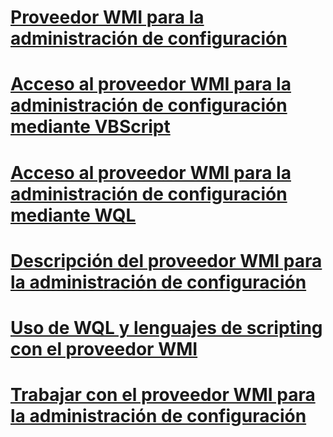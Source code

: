 # [Proveedor WMI para la administración de configuración](wmi-provider-for-configuration-management.md)

# [Acceso al proveedor WMI para la administración de configuración mediante VBScript](access-wmi-provider-for-configuration-management-using-vbscript.md)
# [Acceso al proveedor WMI para la administración de configuración mediante WQL](access-wmi-provider-for-configuration-management-using-wql.md)
# [Descripción del proveedor WMI para la administración de configuración](understanding-the-wmi-provider-for-configuration-management.md)
# [Uso de WQL y lenguajes de scripting con el proveedor WMI](using-wql-and-scripting-languages-with-the-wmi-provider.md)
# [Trabajar con el proveedor WMI para la administración de configuración](working-with-the-wmi-provider-for-configuration-management.md)
